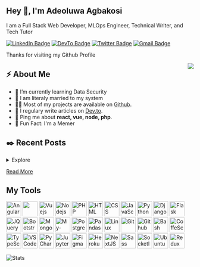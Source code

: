 <h2>Hey 👋, I'm Adeoluwa Agbakosi</h2>
<p>I am a Full Stack Web Developer, MLOps Engineer, Technical Writer, and Tech Tutor</p>
<p><a href="www.linkedin.com/in/adeoluwa-agbakosi-687023219"><img src="https://img.shields.io/badge/-Adeoluwa%20Agbakosi-blue?style=plastic&amp;labelColor=blue&amp;logo=LinkedIn&amp;link=www.linkedin.com/in/adeoluwa-agbakosi-687023219" alt="LinkedIn Badge"></a> <a href="https://dev.to/dev180memes"><img src="https://img.shields.io/badge/-Dev--180Memes-000000?style=plastic&amp;labelColor=000&amp;logo=dev.to&amp;link=https://dev.to/dev180memes" alt="DevTo Badge"></a> <a href="https://twitter.com/Dev_180Memes"><img src="https://img.shields.io/badge/-Dev__180Memes-informational?style=plastic&amp;labelColor=informational&amp;logo=Twitter&amp;link=https://twitter.com/Dev_180Memes" alt="Twitter Badge"></a> <a href="mailto:adeoluwaagbakosi@gmail.com"><img src="https://img.shields.io/badge/-Adeoluwa%20Agbakosi-fff?style=plastic&amp;labelColor=fff&amp;logo=Gmail&amp;link=mailto:adeoluwaagbakosi@gmail.com" alt="Gmail Badge"></a></p>
<p> Thanks for visiting my Github Profile </p>
<img align="right" src="https://media1.giphy.com/media/13HgwGsXF0aiGY/giphy.gif" />
<h2>⚡️ About Me</h2>
<ul>
<li>🔭 I’m currently learning Data Security</li>
<li>🧐 I am literaly married to my system</li>
<li>👨‍💻 Most of my projects are available on <a href="https://github.com/Dev-180Memes">Github</a>.</li>
<li>📝 I regulary write articles on <a href="https://dev.to/dev180memes">Dev.to</a>.</li>
<li>💬 Ping me about <strong>react, vue, node, php</strong>.</li>
<!-- <li>📙 Check out my <a href=" ">resume</a>.</li> -->
<li>🎉 Fun Fact: I'm a Memer </li>
</ul>
<h2>✒️ Recent Posts</h2>
<details>
    <summary>Explore</summary>
    <li><a target="_blank" href="https://dev.to/dev180memes/deploying-recommender-systems-algorithm-to-a-web-app-1gbo">Deploying Recommender Systems Algorithm To A Web App.</a></li>
    <li><a target="_blank" href="https://dev.to/dev180memes/cyber-security-a-run-through-1jkl">Cyber Security: A Run Through</a></li>
</details>
<p><a target="_blank" href="https://dev.to/dev180memes">Read More</a></p>
<h2> My Tools </h2>
<p align="left">
  <img src="https://cdn.jsdelivr.net/gh/devicons/devicon/icons/angularjs/angularjs-original.svg" alt="Angular" height="40" width="40" />
  <img src="https://cdn.jsdelivr.net/gh/devicons/devicon/icons/react/react-original.svg" ait="React" height="40" width="40" />
  <img src="https://cdn.jsdelivr.net/gh/devicons/devicon/icons/vuejs/vuejs-original.svg" alt="Vuejs" height="40" width="40" />
  <img src="https://cdn.jsdelivr.net/gh/devicons/devicon/icons/nodejs/nodejs-original-wordmark.svg" alt="Nodejs" height="40" width="40" />
  <img src="https://cdn.jsdelivr.net/gh/devicons/devicon/icons/php/php-original.svg" alt="PHP" height="40" width="40" />
  <img src="https://cdn.jsdelivr.net/gh/devicons/devicon/icons/html5/html5-original.svg" alt="HTML" height="40" width="40" />
  <img src="https://cdn.jsdelivr.net/gh/devicons/devicon/icons/css3/css3-original.svg" alt="CSS" height="40" width="40"/>
  <img src="https://cdn.jsdelivr.net/gh/devicons/devicon/icons/javascript/javascript-original.svg" alt="JavaScript" height="40" width="40"/>
  <img src="https://cdn.jsdelivr.net/gh/devicons/devicon/icons/python/python-original.svg" alt="Python" height="40" width="40"/>
  <img src="https://cdn.jsdelivr.net/gh/devicons/devicon/icons/django/django-original.svg" alt="Django" height="40" width="40"/>
  <img src="https://cdn.jsdelivr.net/gh/devicons/devicon/icons/flask/flask-original.svg" alt="Flask" height="40" width="40"/>
  <img src="https://cdn.jsdelivr.net/gh/devicons/devicon/icons/jquery/jquery-original.svg" alt="JQuery" height="40" width="40"/>
  <img src="https://cdn.jsdelivr.net/gh/devicons/devicon/icons/bootstrap/bootstrap-original.svg" alt="Bootstrap" height="40" width="40"/>
  <img src="https://cdn.jsdelivr.net/gh/devicons/devicon/icons/mongodb/mongodb-original.svg" alt="MongoDB" height="40" width="40"/>
  <img src="https://cdn.jsdelivr.net/gh/devicons/devicon/icons/mysql/mysql-original.svg" alt="My-SQL" height="40" width="40"/>
  <img src="https://cdn.jsdelivr.net/gh/devicons/devicon/icons/postgresql/postgresql-original.svg" alt="PostgreSQL" height="40" width="40"/>
  <img src="https://cdn.jsdelivr.net/gh/devicons/devicon/icons/pandas/pandas-original.svg" alt="Pandas" height="40" width="40"/>
  <img src="https://cdn.jsdelivr.net/gh/devicons/devicon/icons/linux/linux-original.svg" alt="Linux" height="40" width="40"/>
  <img src="https://cdn.jsdelivr.net/gh/devicons/devicon/icons/git/git-original.svg" alt="Git" height="40" width="40"/>
  <img src="https://cdn.jsdelivr.net/gh/devicons/devicon/icons/github/github-original.svg" alt="Github" height="40" width="40"/>
  <img src="https://cdn.jsdelivr.net/gh/devicons/devicon/icons/bash/bash-original.svg" alt="Bash" height="40" width="40"/>
  <img src="https://cdn.jsdelivr.net/gh/devicons/devicon/icons/coffeescript/coffeescript-original.svg" alt="CoffeScript" height="40" width="40"/>
  <img src="https://cdn.jsdelivr.net/gh/devicons/devicon/icons/typescript/typescript-original.svg" alt="TypeScript" height="40" width="40"/>
  <img src="https://cdn.jsdelivr.net/gh/devicons/devicon/icons/vscode/vscode-original.svg" alt="VSCode" height="40" width="40"/>
  <img src="https://cdn.jsdelivr.net/gh/devicons/devicon/icons/pycharm/pycharm-original.svg" alt="PyCharm" height="40" width="40"/>
  <img src="https://cdn.jsdelivr.net/gh/devicons/devicon/icons/jupyter/jupyter-original.svg" alt="Jupyter" height="40" width="40"/>
  <img src="https://cdn.jsdelivr.net/gh/devicons/devicon/icons/figma/figma-original.svg" alt="Figma" height="40" width="40"/>
  <img src="https://cdn.jsdelivr.net/gh/devicons/devicon/icons/heroku/heroku-original.svg" alt="Heroku" height="40" width="40"/>
  <img src="https://cdn.jsdelivr.net/gh/devicons/devicon/icons/nextjs/nextjs-original.svg" alt="NextJS" height="40" width="40"/>
  <img src="https://cdn.jsdelivr.net/gh/devicons/devicon/icons/sass/sass-original.svg" alt="Sass" height="40" width="40"/>
  <img src="https://cdn.jsdelivr.net/gh/devicons/devicon/icons/socketio/socketio-original.svg" alt="SocketIO" height="40" width="40"/>
  <img src="https://cdn.jsdelivr.net/gh/devicons/devicon/icons/ubuntu/ubuntu-plain.svg" alt="Ubuntu" height="40" width="40"/>
  <img src="https://cdn.jsdelivr.net/gh/devicons/devicon/icons/redux/redux-original.svg" alt="Redux" height="40" width="40"/>
</p>
<img src="https://github-readme-stats.vercel.app/api?username=Dev-180Memes&show_icons=true&hide_border=true" alt="Stats" />

